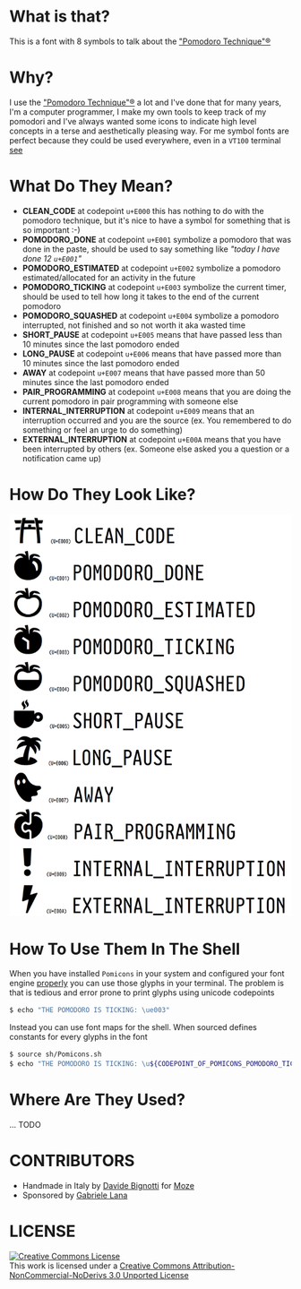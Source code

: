 # What is that?
This is a font with 8 symbols to talk about the ["Pomodoro Technique"®](http://pomodorotechnique.com/)


# Why?
I use the ["Pomodoro Technique"®](http://pomodorotechnique.com/) a lot and I've done that for many years, I'm a computer programmer, I make my own tools to keep track of my pomodori and I've always wanted some icons to indicate high level concepts in a terse and aesthetically pleasing way. For me symbol fonts are perfect because they could be used everywhere, even in a `VT100` terminal [see](https://github.com/gabrielelana/awesome-terminal-fonts)


# What Do They Mean?
* **CLEAN_CODE** at codepoint `u+E000` this has nothing to do with the pomodoro technique, but it's nice to have a symbol for something that is so important :-)
* **POMODORO_DONE** at codepoint `u+E001` symbolize a pomodoro that was done in the paste, should be used to say something like _"today I have done 12 `u+E001`"_
* **POMODORO_ESTIMATED** at codepoint `u+E002` symbolize a pomodoro estimated/allocated for an activity in the future
* **POMODORO_TICKING** at codepoint `u+E003` symbolize the current timer, should be used to tell how long it takes to the end of the current pomodoro
* **POMODORO_SQUASHED** at codepoint `u+E004` symbolize a pomodoro interrupted, not finished and so not worth it aka wasted time
* **SHORT_PAUSE** at codepoint `u+E005` means that have passed less than 10 minutes since the last pomodoro ended
* **LONG_PAUSE** at codepoint `u+E006` means that have passed more than 10 minutes since the last pomodoro ended
* **AWAY** at codepoint `u+E007` means that have passed more than 50 minutes since the last pomodoro ended
* **PAIR_PROGRAMMING** at codepoint `u+E008` means that you are doing the current pomodoro in pair programming with someone else
* **INTERNAL_INTERRUPTION** at codepoint `u+E009` means that an interruption occurred and you are the source (ex. You remembered to do something or feel an urge to do something)
* **EXTERNAL_INTERRUPTION** at codepoint `u+E00A` means that you have been interrupted by others (ex. Someone else asked you a question or a notification came up)


# How Do They Look Like?
![pomicons](https://github.com/gabrielelana/pomicons/raw/master/.screenshots/pomicons.png)


# How To Use Them In The Shell
When you have installed `Pomicons` in your system and configured your font engine [properly](https://github.com/gabrielelana/awesome-terminal-fonts) you can use those glyphs in your terminal. The problem is that is tedious and error prone to print glyphs using unicode codepoints
```sh
$ echo "THE POMODORO IS TICKING: \ue003"
```
Instead you can use font maps for the shell. When sourced defines constants for every glyphs in the font
```sh
$ source sh/Pomicons.sh
$ echo "THE POMODORO IS TICKING: \u${CODEPOINT_OF_POMICONS_POMODORO_TICKING}"
```


# Where Are They Used?
... TODO


# CONTRIBUTORS
* Handmade in Italy by [Davide Bignotti](http://www.davidebignotti.com) for [Moze](www.mozestudio.com)
* Sponsored by [Gabriele Lana](http://gabrielelana.it)


# LICENSE
<a rel="license" href="http://creativecommons.org/licenses/by-nc-nd/3.0/"><img alt="Creative Commons License" style="border-width:0" src="http://i.creativecommons.org/l/by-nc-nd/3.0/88x31.png" /></a><br />This work is licensed under a <a rel="license" href="http://creativecommons.org/licenses/by-nc-nd/3.0/">Creative Commons Attribution-NonCommercial-NoDerivs 3.0 Unported License</a>
